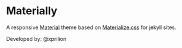 # Materially

A responsive [Material](https://material.io/) theme based on [Materialize.css](http://materializecss.com/) for jekyll sites.

Developed by: @xprilion